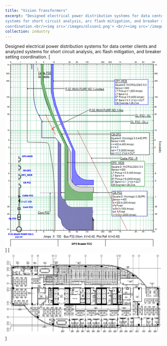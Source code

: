 ```yaml
---
title: "Vision Transformers"
excerpt: "Designed electrical power distribution systems for data center clients and analyzed
systems for short circuit analysis, arc flash mitigation, and breaker setting
coordination.<br/><img src='/images/olsson1.png'> <br/><img src='/images/olsson2.png'>"
collection: industry
---
```

Designed electrical power distribution systems for data center clients and analyzed
systems for short circuit analysis, arc flash mitigation, and breaker setting
coordination.
[![industry1](/images/olsson1.png)]
[![industry11](/images/olsson2.png)]
